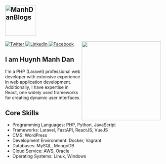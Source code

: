 <h2><a href="https://manhdandev.com/" target="_blank"><img src="https://manhdandev.com/web/img/logo.webp" width="100" alt="ManhDanBlogs"></a></h2>
<div align="left">
  <a href="https://twitter.com/DanHuynh2021" target="_blank">
    <img
      src="https://img.shields.io/twitter/follow/omBratteng?label=Twitter&logo=twitter&style=flat-square&color=1da1f2&logoColor=ffffff"
      alt="Twitter"
    />
  </a>
  <a href="https://www.linkedin.com/in/dan-huynh-738598171/" target="_blank">
    <img
      src="https://img.shields.io/static/v1?logo=linkedin&style=flat-square&color=0072b1&label=LinkedIn&message=%E2%98%86"
      alt="LinkedIn"
    />
  </a>
  <a rel="me" href="https://www.facebook.com/beater.2708">
    <img
      src="https://img.shields.io/static/v1?logo=facebook&style=flat-square&color=0072b1&label=Facebook&message=%E2%98%86&logoColor=ffffff"
      alt="Facebook"
    />
  </a>

  <a href="https://app.daily.dev/mdbeater" target="_blank">
    <img
      width="256"
      align="right"
      src="https://api.daily.dev/devcards/v2/NhxroW8XdEfMeItZWE36u.png?type=default&r=9w2"
    />
  </a>
</div>

## I am Huynh Manh Dan

I'm a PHP (Laravel) professional web developer with extensive experience in web application development. Additionally, I have expertise in React, one widely used frameworks for creating dynamic user interfaces.

## Core Skills

<ul>
    <li>Programming Languages: PHP, Python, JavaScript</li>
    <li>Frameworks: Laravel, FastAPI, ReactJS, VueJS</li>
    <li>CMS: WordPress</li>
    <li>Development Environment: Docker, Vagrant</li>
    <li>Databases: MySQL, MongoDB</li>
    <li>Cloud Service: AWS, Oracle</li>
    <li>Operating Systems: Linux, Windows</li>
</ul>
